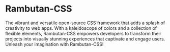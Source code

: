 # Rambutan-CSS
The vibrant and versatile open-source CSS framework that adds a splash of creativity to web apps. With a kaleidoscope of colors and a collection of flexible elements, Rambutan-CSS empowers developers to transform their projects into visually stunning experiences that captivate and engage users. Unleash your imagination with Rambutan-CSS!
